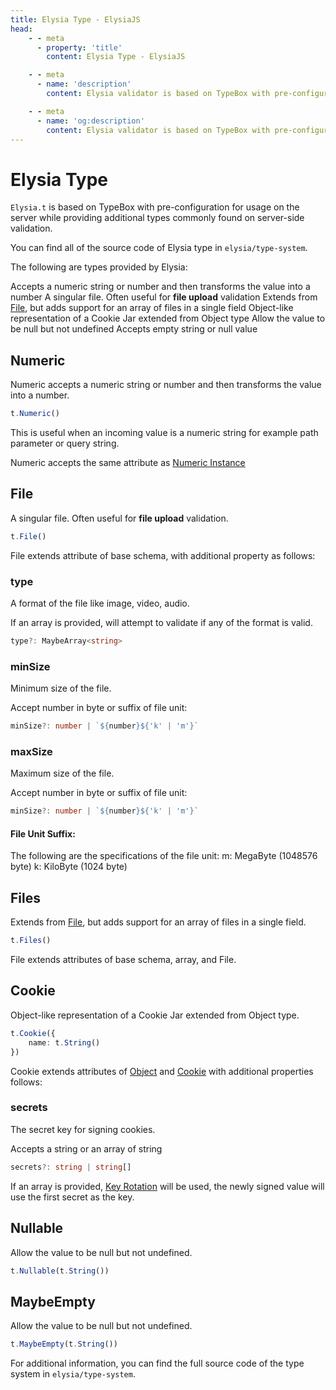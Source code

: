 ```yaml
---
title: Elysia Type - ElysiaJS
head:
    - - meta
      - property: 'title'
        content: Elysia Type - ElysiaJS

    - - meta
      - name: 'description'
        content: Elysia validator is based on TypeBox with pre-configuration for usage on the server while providing additional types commonly found on server-side validation.

    - - meta
      - name: 'og:description'
        content: Elysia validator is based on TypeBox with pre-configuration for usage on the server while providing additional types commonly found on server-side validation.
---
```


<script setup>
    import Card from '../../components/nearl/card.vue'
    import Deck from '../../components/nearl/card-deck.vue'
</script>

# Elysia Type

`Elysia.t` is based on TypeBox with pre-configuration for usage on the server while providing additional types commonly found on server-side validation.

You can find all of the source code of Elysia type in `elysia/type-system`.

The following are types provided by Elysia:

<Deck>
    <Card title="Numeric" href="#numeric">
        Accepts a numeric string or number and then transforms the value into a number
    </Card>
    <Card title="File" href="#file">
        A singular file. Often useful for <strong>file upload</strong> validation
    </Card>
    <Card title="Files" href="#files">
        Extends from <a href="#file">File</a>, but adds support for an array of files in a single field
    </Card>
    <Card title="Cookie" href="#cookie">
        Object-like representation of a Cookie Jar extended from Object type
    </Card>
    <Card title="Nullable" href="#nullable">
    Allow the value to be null but not undefined
    </Card>
    <Card title="Maybe Empty" href="#maybeempty">
        Accepts empty string or null value
    </Card>
</Deck>

## Numeric

Numeric accepts a numeric string or number and then transforms the value into a number.

```typescript
t.Numeric()
```

This is useful when an incoming value is a numeric string for example path parameter or query string.

Numeric accepts the same attribute as [Numeric Instance](https://json-schema.org/draft/2020-12/json-schema-validation#name-validation-keywords-for-num)

## File

A singular file. Often useful for **file upload** validation.

```typescript
t.File()
```

File extends attribute of base schema, with additional property as follows:

### type

A format of the file like image, video, audio.

If an array is provided, will attempt to validate if any of the format is valid.

```typescript
type?: MaybeArray<string>
```

### minSize

Minimum size of the file.

Accept number in byte or suffix of file unit:

```typescript
minSize?: number | `${number}${'k' | 'm'}`
```

### maxSize

Maximum size of the file.

Accept number in byte or suffix of file unit:

```typescript
minSize?: number | `${number}${'k' | 'm'}`
```

#### File Unit Suffix:

The following are the specifications of the file unit:
m: MegaByte (1048576 byte)
k: KiloByte (1024 byte)

## Files

Extends from [File](#file), but adds support for an array of files in a single field.

```typescript
t.Files()
```

File extends attributes of base schema, array, and File.

## Cookie

Object-like representation of a Cookie Jar extended from Object type.

```typescript
t.Cookie({
    name: t.String()
})
```

Cookie extends attributes of [Object](https://json-schema.org/draft/2020-12/json-schema-validation#name-validation-keywords-for-obj) and [Cookie](https://github.com/jshttp/cookie#options-1) with additional properties follows:

### secrets

The secret key for signing cookies.

Accepts a string or an array of string

```typescript
secrets?: string | string[]
```

If an array is provided, [Key Rotation](https://crypto.stackexchange.com/questions/41796/whats-the-purpose-of-key-rotation) will be used, the newly signed value will use the first secret as the key.

## Nullable

Allow the value to be null but not undefined.

```typescript
t.Nullable(t.String())
```

## MaybeEmpty

Allow the value to be null but not undefined.

```typescript
t.MaybeEmpty(t.String())
```

For additional information, you can find the full source code of the type system in `elysia/type-system`.
